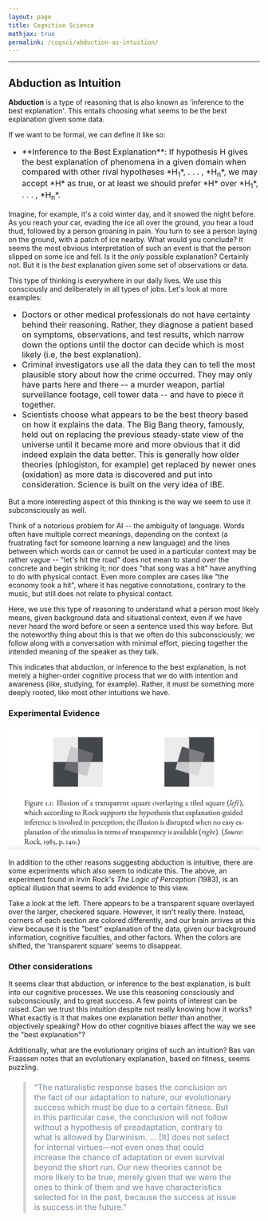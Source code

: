 ```yaml
---
layout: page
title: Cognitive Science
mathjax: true
permalink: /cogsci/abduction-as-intuition/
---
```


---

<style> blockquote{ margin: 1.3em 1.9em; border-left-style: solid; border-left-width: thick; border-left-color: lightgray; padding: 0.1em 1em; font-size: 16px; color: lightslategray; } </style>

## Abduction as Intuition
**Abduction** is a type of reasoning that is also known as 'inference to the best explanation'. This entails choosing what seems to be the best explanation given some data.

If we want to be formal, we can define it like so:

<p class="has-text-align-justify" style="font-size:16px">
  <ul style="font-size:16px">
  <li> **Inference to the Best Explanation**: If hypothesis H gives the best explanation of phenomena in a given domain when compared with other rival hypotheses *H<sub>1</sub>*, . . . , *H<sub>n</sub>*, we may accept *H* as true, or at least we should prefer *H* over *H<sub>1</sub>*, . . . , *H<sub>n</sub>*. </li>
  </ul>
</p>

Imagine, for example, it's a cold winter day, and it snowed the night before. As you reach your car, evading the ice all over the ground, you hear a loud thud, followed by a person groaning in pain. You turn to see a person laying on the ground, with a patch of ice nearby. What would you conclude? It seems the most obvious interpretation of such an event is that the person slipped on some ice and fell. Is it the *only* possible explanation? Certainly not. But it is the *best* explanation given some set of observations or data.

This type of thinking is everywhere in our daily lives. We use this consciously and deliberately in all types of jobs. Let's look at more examples:

<p class="has-text-align-justify" style="font-size:16px">
  <ul style="font-size:16px">
  <li> Doctors or other medical professionals do not have certainty behind their reasoning. Rather, they diagnose a patient based on symptoms, observations, and test results, which narrow down the options until the doctor can decide which is most likely (i.e, the best explanation).</li>
  <li> Criminal investigators use all the data they can to tell the most plausible story about how the crime occurred. They may only have parts here and there -- a murder weapon, partial surveillance footage, cell tower data -- and have to piece it together. </li>
 <li> Scientists choose what appears to be the best theory based on how it explains the data. The Big Bang theory, famously, held out on replacing the previous steady-state view of the universe until it became more and more obvious that it did indeed explain the data better. This is generally how older theories (phlogiston, for example) get replaced by newer ones (oxidation) as more data is discovered and put into consideration. Science is built on the very idea of IBE. </li>
  </ul>
</p>

But a more interesting aspect of this thinking is the way we seem to use it subconsciously as well. 

Think of a notorious problem for AI -- the ambiguity of language. Words often have multiple correct meanings, depending on the context (a frustrating fact for someone learning a new language) and the lines between which words can or cannot be used in a particular context may be rather vague -- "let's hit the road" does not mean to stand over the concrete and begin striking it; nor does "that song was a hit" have anything to do with physical contact. Even more complex are cases like "the economy took a hit", where it has negative connotations, contrary to the music, but still does not relate to physical contact.

Here, we use this type of reasoning to understand what a person most likely means, given background data and situational context, even if we have never heard the word before or seen a sentence used this way before. But the noteworthy thing about this is that we often do this subconsciously; we follow along with a conversation with minimal effort, piecing together the intended meaning of the speaker as they talk. 

This indicates that abduction, or inference to the best explanation, is not merely a higher-order cognitive process that we do with intention and awareness (like, studying, for example). Rather, it must be something more deeply rooted, like most other intuitions we have.

### Experimental Evidence

![experiment](/images/abduction.png "Experiment")

In addition to the other reasons suggesting abduction is intuitive, there are some experiments which also seem to indicate this. The above, an experiment found in Irvin Rock's _The Logic of Perception_ (1983), is an optical illusion that seems to add evidence to this view.

Take a look at the left. There appears to be a transparent square overlayed over the larger, checkered square. However, it isn't really there. Instead, corners of each section are colored differently, and our brain arrives at this view because it is the "best" explanation of the data, given our background information, cognitive faculties, and other factors. When the colors are shifted, the 'transparent square' seems to disappear. 

### Other considerations
It seems clear that abduction, or inference to the best explanation, is built into our cognitive processes. We use this reasoning consciously and subconsciously, and to great success. A few points of interest can be raised. Can we trust this intuition despite not really knowing how it works? What exactly is it that makes one explanation *better* than another, objectively speaking? How do other cognitive biases affect the way we see the "best explanation"? 

Additionally, what are the evolutionary origins of such an intuition? Bas van Fraassen notes that an evolutionary explanation, based on fitness, seems puzzling. 

<blockquote>
"The naturalistic response bases the conclusion on the fact of our adaptation to nature, our evolutionary success which must be due to a certain fitness. But in this particular case, the conclusion will not follow without a hypothesis of preadaptation, contrary to what is allowed by Darwinism. ... [It] does not select for internal virtues—not even ones that could increase the chance of adaptation or even survival beyond the short run. Our new theories cannot be more likely to be true, merely given that we were the ones to think of them and we have characteristics selected for in the past, because the success at issue is success in the future."
</blockquote>
